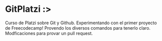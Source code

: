 # GitPlatzi :>
Curso de Platzi sobre Git y Github. Experimentando con el primer proyecto de Freecodecamp!
Provendo los diversos comandos para tenerlo claro.
Modficaciones para provar un pull request.